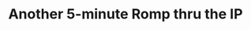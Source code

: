 ---
ee_id: '123'
site: '1'
type: '2'
long_id: 2011-020 Another 5-minute Romp thru the IP
url: 2011-020-another-5-minute-romp-thru-the-ip
title: Another 5-minute Romp thru the IP
year: '2011'
medium: Video
commission:
dims: Dimensions Variable
pitch: "​5 minute improvisation on a Sandin Image Processor."
ps:
live_url:
related:
youtube:
imgs: romp-ip-2011-020-still-1-database-ih.jpg
subheading:
display_year: '2011'
download:
add_credit:
add_credits:
related_code:
layout: things-i-made
---